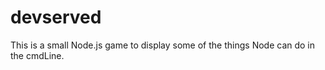 # devserved

This is a small Node.js game to display some of the things Node can do in the cmdLine.
